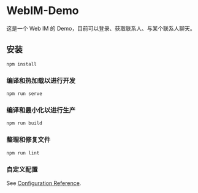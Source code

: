 # WebIM-Demo
这是一个 Web IM 的 Demo，目前可以登录、获取联系人、与某个联系人聊天。

## 安装
```
npm install
```

### 编译和热加载以进行开发
```
npm run serve
```

### 编译和最小化以进行生产
```
npm run build
```

### 整理和修复文件
```
npm run lint
```

### 自定义配置
See [Configuration Reference](https://cli.vuejs.org/config/).
